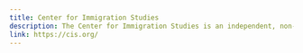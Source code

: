 ```yaml
---
title: Center for Immigration Studies
description: The Center for Immigration Studies is an independent, non-partisan, nonprofit research organization founded in 1985. It is the nation's only think tank devoted exclusively to research and policy analysis of the economic, social, demographic, fiscal, and other impacts of immigration on the United States.
link: https://cis.org/
---
```

